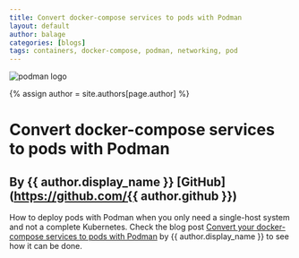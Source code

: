 ```yaml
---
title: Convert docker-compose services to pods with Podman
layout: default
author: balage
categories: [blogs]
tags: containers, docker-compose, podman, networking, pod
---
```

![podman logo](https://podman.io/images/podman.svg)

{% assign author = site.authors[page.author] %}
# Convert docker-compose services to pods with Podman
## By {{ author.display_name }} [GitHub](https://github.com/{{ author.github }})

How to deploy pods with Podman when you only need a single-host system and not a complete Kubernetes. Check the blog post [Convert your docker-compose services to pods with Podman](https://balagetech.com/convert-docker-compose-services-to-pods/) by {{ author.display_name }} to see how it can be done.
